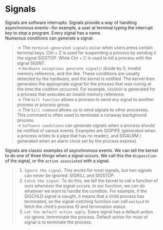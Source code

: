 # Signals
Signals are software interrupts. Signals provide a way of handling asynchronous
events--for example, a user at terminal typing the interrupt key to stop a program.
Every signal has a name. <br />
Numerous conditions can generate a signal:
> -> The `terminal-generated signals` occur when users press certain terminal keys.
Ctrl + Z is used for suspending a process by sending it the signal SIGSTOP. While Ctrl + C is used to kill a process with the signal SIGINT. <br />
> -> `Hardware exceptions generate signals`: divide by 0, invalid memory reference, and the like. These
conditions are usually detected by the hardware, and the kernel is notified. The kernel then 
generates the appropriate signal for the process that was runnig at the time the codition occurred. 
For example, `SIGSEGV` is generated for a process that executes an invalid memory reference. <br />
> -> The `kill function` allows a process to send any signal to another process or process group. <br />
> -> The `kill command` allows us to send signals to other processes. This command is often used to terminate a runaway background process. <br />
> -> `Software conditions` can generate signals when a process should be notified of varous events.
Examples are SIGPIPE (generated when a process writes to a pipe that has no reader), and SIGALRM ( generated when an alarm clock set by the process expires).

Signals are classic examples of asynchronous events. We can tell the kernel to do one of three things when a signal occurs.
We call this the `disposition` of the signal, or the `action associated` with a signal.
> 1. `Ignore the signal`. This works for most signals, but two signals can never be ignored: SIGKILL and SIGSTOP. <br />
> 2. `Catch the signal`. To do this, we tell the kernel to call a function of ours whenever the signal occurs. In 
our function, we can do whatever we want to handle the conditon. For example, if the SIGCHLD signal is caught, it means that a child process has terminated, so the signal-catching function can call `waitpid` to fetch the child's process ID and termination status. <br />
> 3. `Let the default action apply`. Every signal has a default action viz ignore, temrminate the process. Default action for most of signal is to terminate the process.

